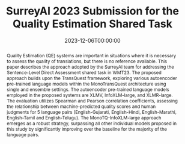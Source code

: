 ---
title: "SurreyAI 2023 Submission for the Quality Estimation Shared Task"
date: 2023-12-06T00:00:00
authors: ["Archchana Sindhujan", "Diptesh Kanojia", "Constantin Orăsan", "Tharindu Ranasinghe"]
publication_types: ["1"]
abstract: "Quality Estimation (QE) systems are important in situations where it is necessary to assess the quality of translations, but there is no reference available. This paper describes the approach adopted by the SurreyAI team for addressing the Sentence-Level Direct Assessment shared task in WMT23. The proposed approach builds upon the TransQuest framework, exploring various autoencoder pre-trained language models within the MonoTransQuest architecture using single and ensemble settings. The autoencoder pre-trained language models employed in the proposed systems are XLMV, InfoXLM-large, and XLMR-large. The evaluation utilizes Spearman and Pearson correlation coefficients, assessing the relationship between machine-predicted quality scores and human judgments for 5 language pairs (English-Gujarati, English-Hindi, English-Marathi, English-Tamil and English-Telugu). The MonoTQ-InfoXLM-large approach emerges as a robust strategy, surpassing all other individual models proposed in this study by significantly improving over the baseline for the majority of the language pairs."
featured: false
publication: "*Proceedings of the Eighth Conference on Machine Translation*"
url_pdf: "https://aclanthology.org/2023.wmt-1.74.pdf"
tags: ["quality estimation", "machine translation", "shared task", "transquest"]
---